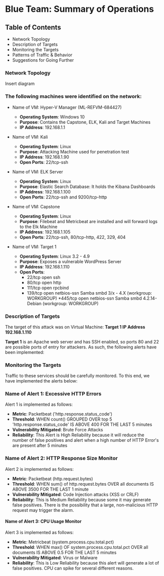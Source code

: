 # Blue Team: Summary of Operations

## Table of Contents
- Network Topology
- Description of Targets
- Monitoring the Targets
- Patterns of Traffic & Behavior
- Suggestions for Going Further

### Network Topology
Insert diagram

### The following machines were identified on the network:

- Name of VM: Hyper-V Manager (ML-REFVM-684427)
  - **Operating System**: Windows 10
  - **Purpose**: Contains the Capstone, ELK, Kali and Target Machines
  - **IP Address**: 192.168.1.1

- Name of VM: Kali 
  - **Operating System**: Linux
  - **Purpose**: Attacking Machine used for penetration test 
  - **IP Address**: 192.168.1.90 
  - **Open Ports**: 22/tcp-ssh

- Name of VM: ELK Server
  - **Operating System**: Linux 
  - **Purpose**: Elastic Search Database: It holds the Kibana Dashboards
  - **IP Address**: 192.168.1.100
  - **Open Ports**: 22/tcp-ssh and 9200/tcp-http

- Name of VM: Capstone
  - **Operating System**: Linux
  - **Purpose**: Filebeat and Metricbeat are installed and will forward logs to the Elk Machine
  - **IP Address**: 192.168.1.105
  - **Open Ports**: 22/tcp-ssh, 80/tcp-http, 422, 329, 404

- Name of VM: Target 1
  - **Operating System**: Linux 3.2 - 4.9
  - **Purpose**: Exposes a vulnerable WordPress Server
  - **IP Address**: 192.168.1.110
  - **Open Ports**:
    * 22/tcp open ssh
    * 80/tcp open http
    * 111/tcp open rpcbind
    * 139/tcp open netbios-ssn Samba smbd 3/x - 4.X (workgroup: WORKGROUP)
    *445/tcp open netbios-ssn Samba smbd 4.2.14-Debian (workgroup: WORKGROUP)

### Description of Targets

The target of this attack was on Virtual Machine: **Target 1 IP Address 192.168.1.110**

**Target 1** is an Apache web server and has SSH enabled, so ports 80 and 22 are possible ports of entry for attackers. As such, the following alerts have been implemented:

### Monitoring the Targets

Traffic to these services should be carefully monitored. To this end, we have implemented the alerts below:

### Name of Alert 1: Excessive HTTP Errors

Alert 1 is implemented as follows:
  - **Metric**: Packetbeat ('http.response.status_code')
  - **Threshold**: WHEN count() GROUPED OVER top 5 'http.response.status_code' IS ABOVE 400 FOR THE LAST 5 minutes
  - **Vulnerability Mitigated**: Brute Force Attacks 
  - **Reliability**: This Alert is High Reliability because it will reduce the number of false positives and alert when a high number of HTTP Error's are present after 5 minutes

### Name of Alert 2: HTTP Response Size Monitor

Alert 2 is implemented as follows:
  - **Metric**: Packetbeat (http.request.bytes)
  - **Threshold**: WHEN sum() of http.request.bytes OVER all documents IS ABOVE 3500 FOR THE LAST 1 minute
  - **Vulnerability Mitigated**: Code Injection attacks (XSS or CRLF)
  - **Reliability**: This is Medium Reliability because some it may generate false positives. There is the possibility that a large, non-malicious HTTP request may trigger the alarm.

#### Name of Alert 3: CPU Usage Monitor

Alert 3 is implemented as follows:
  - **Metric**: Metricbeat (system.process.cpu.total.pct) 
  - **Threshold**: WHEN max() OF system.process.cpu.total.pct OVER all documents IS ABOVE 0.5 FOR THE LAST 5 minutes
  - **Vulnerability Mitigated**: Virus or Malware
  - **Reliability**: This is Low Reliability because this alert will generate a lot of false positives. CPU can spike for several different reasons.
